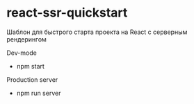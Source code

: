 # react-ssr-quickstart

Шаблон для быстрого старта проекта на React с серверным рендерингом

Dev-mode
* npm start

Production server
* npm run server
